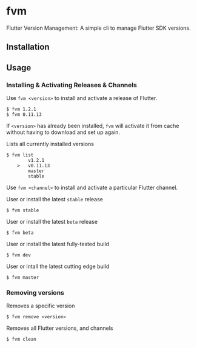 # fvm
Flutter Version Management: A simple cli to manage Flutter SDK versions.

## Installation

## Usage

### Installing & Activating Releases & Channels
Use `fvm <version>` to install and activate a release of Flutter.

    $ fvm 1.2.1
    $ fvm 0.11.13

If `<version>` has already been installed, `fvm` will activate it from cache without having to download and set up again.

Lists all currently installed versions

    $ fvm list
            v1.2.1
        >   v0.11.13
            master
            stable


Use `fvm <channel>` to install and activate a particular Flutter channel.

User or install the latest `stable` release

    $ fvm stable

User or install the latest `beta` release

    $ fvm beta

User or install the latest fully-tested build

    $ fvm dev

User or intall the latest cutting edge build

    $ fvm master

### Removing versions
Removes a specific version

    $ fvm remove <version>
    
Removes all Flutter versions, and channels

    $ fvm clean


